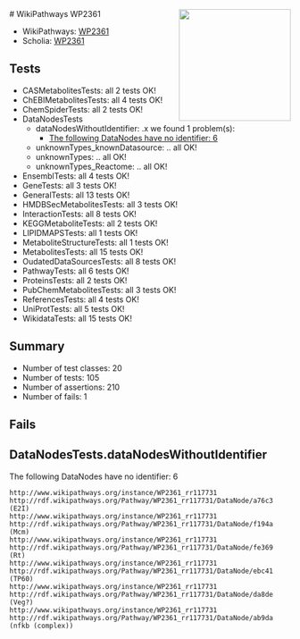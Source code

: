 <img style="float: right; width: 200px" src="https://upload.wikimedia.org/wikipedia/commons/thumb/8/83/Wplogo_with_text_500.png/640px-Wplogo_with_text_500.png" />
# WikiPathways WP2361

* WikiPathways: [WP2361](https://new.wikipathways.org/pathways/WP2361)
* Scholia: [WP2361](https://scholia.toolforge.org/wikipathways/WP2361)
## Tests
* CASMetabolitesTests: all 2 tests OK!
* ChEBIMetabolitesTests: all 4 tests OK!
* ChemSpiderTests: all 2 tests OK!
* DataNodesTests
    * dataNodesWithoutIdentifier: .x we found 1 problem(s):
        * [The following DataNodes have no identifier: 6](#d2d32fa5)
    * unknownTypes_knownDatasource: .. all OK!
    * unknownTypes: .. all OK!
    * unknownTypes_Reactome: .. all OK!
* EnsemblTests: all 4 tests OK!
* GeneTests: all 3 tests OK!
* GeneralTests: all 13 tests OK!
* HMDBSecMetabolitesTests: all 3 tests OK!
* InteractionTests: all 8 tests OK!
* KEGGMetaboliteTests: all 2 tests OK!
* LIPIDMAPSTests: all 1 tests OK!
* MetaboliteStructureTests: all 1 tests OK!
* MetabolitesTests: all 15 tests OK!
* OudatedDataSourcesTests: all 8 tests OK!
* PathwayTests: all 6 tests OK!
* ProteinsTests: all 2 tests OK!
* PubChemMetabolitesTests: all 3 tests OK!
* ReferencesTests: all 4 tests OK!
* UniProtTests: all 5 tests OK!
* WikidataTests: all 15 tests OK!


## Summary

* Number of test classes: 20
* Number of tests: 105
* Number of assertions: 210
* Number of fails: 1

## Fails

<a name="d2d32fa5" />

## DataNodesTests.dataNodesWithoutIdentifier

The following DataNodes have no identifier: 6
```
http://www.wikipathways.org/instance/WP2361_rr117731 http://rdf.wikipathways.org/Pathway/WP2361_rr117731/DataNode/a76c3 (E2I)
http://www.wikipathways.org/instance/WP2361_rr117731 http://rdf.wikipathways.org/Pathway/WP2361_rr117731/DataNode/f194a (Mcm)
http://www.wikipathways.org/instance/WP2361_rr117731 http://rdf.wikipathways.org/Pathway/WP2361_rr117731/DataNode/fe369 (Rt)
http://www.wikipathways.org/instance/WP2361_rr117731 http://rdf.wikipathways.org/Pathway/WP2361_rr117731/DataNode/ebc41 (TP60)
http://www.wikipathways.org/instance/WP2361_rr117731 http://rdf.wikipathways.org/Pathway/WP2361_rr117731/DataNode/da8de (Veg?)
http://www.wikipathways.org/instance/WP2361_rr117731 http://rdf.wikipathways.org/Pathway/WP2361_rr117731/DataNode/ab9da (nfkb (complex))
```

